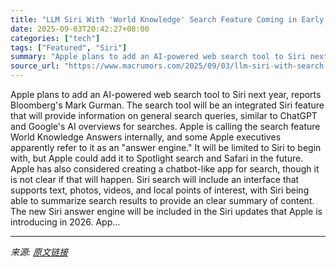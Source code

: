 ```yaml
---
title: "LLM Siri With 'World Knowledge' Search Feature Coming in Early 2026"
date: 2025-09-03T20:42:27+08:00
categories: ["tech"]
tags: ["Featured", "Siri"]
summary: "Apple plans to add an AI-powered web search tool to Siri next year, reports Bloomberg's Mark Gurman. The search tool will be an integrated &zwnj;Siri&zwnj; feature that will provide information on gen"
source_url: "https://www.macrumors.com/2025/09/03/llm-siri-with-search-early-2026/"
---
```


Apple plans to add an AI-powered web search tool to Siri next year, reports Bloomberg's Mark Gurman. The search tool will be an integrated &zwnj;Siri&zwnj; feature that will provide information on general search queries, similar to ChatGPT and Google's AI overviews for searches. Apple is calling the search feature World Knowledge Answers internally, and some Apple executives apparently refer to it as an "answer engine." It will be limited to &zwnj;Siri&zwnj; to begin with, but Apple could add it to Spotlight search and Safari in the future. Apple has also considered creating a chatbot-like app for search, though it is not clear if that will happen. &zwnj;Siri&zwnj; search will include an interface that supports text, photos, videos, and local points of interest, with &zwnj;Siri&zwnj; being able to summarize search results to provide an clear summary of content. The new &zwnj;Siri&zwnj; answer engine will be included in the &zwnj;Siri&zwnj; updates that Apple is introducing in 2026. App...

---

*来源: [原文链接](https://www.macrumors.com/2025/09/03/llm-siri-with-search-early-2026/)*
